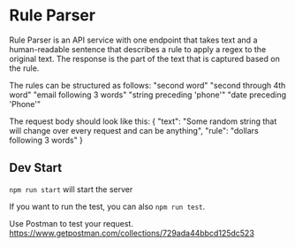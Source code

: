 # Rule Parser

Rule Parser is an API service with one endpoint that takes text and a human-readable sentence that describes a rule to apply a regex to the original text.
The response is the part of the text that is captured based on the rule.

The rules can be structured as follows:
  "second word"
  "second through 4th word"
  "email following 3 words"
  "string preceding 'phone'"
  "date preceding 'Phone'"

The request body should look like this:
  {
    "text": "Some random string that will change over every request and can be anything",
    "rule": "dollars following 3 words"
  }

## Dev Start

`npm run start` will start the server

If you want to run the test, you can also `npm run test`.

Use Postman to test your request.
https://www.getpostman.com/collections/729ada44bbcd125dc523
